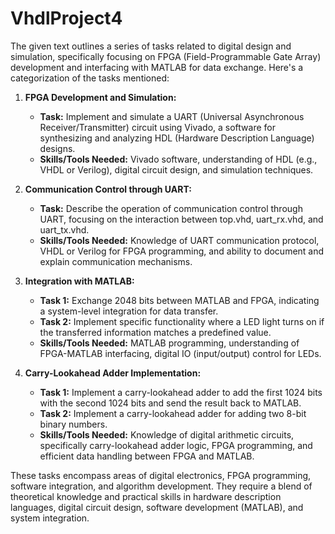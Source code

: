 # VhdlProject4

The given text outlines a series of tasks related to digital design and simulation, specifically focusing on FPGA (Field-Programmable Gate Array) development and interfacing with MATLAB for data exchange. Here's a categorization of the tasks mentioned:

1. **FPGA Development and Simulation:**
   - **Task:** Implement and simulate a UART (Universal Asynchronous Receiver/Transmitter) circuit using Vivado, a software for synthesizing and analyzing HDL (Hardware Description Language) designs.
   - **Skills/Tools Needed:** Vivado software, understanding of HDL (e.g., VHDL or Verilog), digital circuit design, and simulation techniques.

2. **Communication Control through UART:**
   - **Task:** Describe the operation of communication control through UART, focusing on the interaction between top.vhd, uart_rx.vhd, and uart_tx.vhd.
   - **Skills/Tools Needed:** Knowledge of UART communication protocol, VHDL or Verilog for FPGA programming, and ability to document and explain communication mechanisms.

3. **Integration with MATLAB:**
   - **Task 1:** Exchange 2048 bits between MATLAB and FPGA, indicating a system-level integration for data transfer.
   - **Task 2:** Implement specific functionality where a LED light turns on if the transferred information matches a predefined value.
   - **Skills/Tools Needed:** MATLAB programming, understanding of FPGA-MATLAB interfacing, digital IO (input/output) control for LEDs.

4. **Carry-Lookahead Adder Implementation:**
   - **Task 1:** Implement a carry-lookahead adder to add the first 1024 bits with the second 1024 bits and send the result back to MATLAB.
   - **Task 2:** Implement a carry-lookahead adder for adding two 8-bit binary numbers.
   - **Skills/Tools Needed:** Knowledge of digital arithmetic circuits, specifically carry-lookahead adder logic, FPGA programming, and efficient data handling between FPGA and MATLAB.

These tasks encompass areas of digital electronics, FPGA programming, software integration, and algorithm development. They require a blend of theoretical knowledge and practical skills in hardware description languages, digital circuit design, software development (MATLAB), and system integration.
